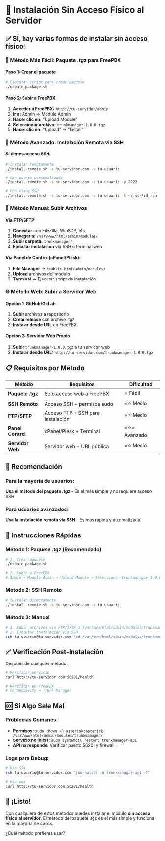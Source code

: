 # 🚀 Instalación Sin Acceso Físico al Servidor

## ✅ **SÍ, hay varias formas de instalar sin acceso físico!**

### **🎯 Método Más Fácil: Paquete .tgz para FreePBX**

#### **Paso 1: Crear el paquete**
```bash
# Ejecutar script para crear paquete
./create-package.sh
```

#### **Paso 2: Subir a FreePBX**
1. **Acceder a FreePBX:** `http://tu-servidor/admin`
2. **Ir a:** Admin → Module Admin
3. **Hacer clic en:** "Upload Module"
4. **Seleccionar archivo:** `trunkmanager-1.0.0.tgz`
5. **Hacer clic en:** "Upload" → "Install"

### **🔧 Método Avanzado: Instalación Remota via SSH**

#### **Si tienes acceso SSH:**
```bash
# Instalar remotamente
./install-remote.sh -s tu-servidor.com -u tu-usuario

# Con puerto personalizado
./install-remote.sh -s tu-servidor.com -u tu-usuario -p 2222

# Con clave SSH
./install-remote.sh -s tu-servidor.com -u tu-usuario -k ~/.ssh/id_rsa
```

### **📁 Método Manual: Subir Archivos**

#### **Via FTP/SFTP:**
1. **Conectar** con FileZilla, WinSCP, etc.
2. **Navegar a:** `/var/www/html/admin/modules/`
3. **Subir carpeta:** `trunkmanager/`
4. **Ejecutar instalación** via SSH o terminal web

#### **Via Panel de Control (cPanel/Plesk):**
1. **File Manager** → `/public_html/admin/modules/`
2. **Upload** archivos del módulo
3. **Terminal** → Ejecutar script de instalación

### **🌐 Método Web: Subir a Servidor Web**

#### **Opción 1: GitHub/GitLab**
1. **Subir** archivos a repositorio
2. **Crear release** con archivo .tgz
3. **Instalar desde URL** en FreePBX

#### **Opción 2: Servidor Web Propio**
1. **Subir** `trunkmanager-1.0.0.tgz` a tu servidor web
2. **Instalar desde URL:** `http://tu-servidor.com/trunkmanager-1.0.0.tgz`

## 📋 **Requisitos por Método**

| Método | Requisitos | Dificultad |
|--------|------------|------------|
| **Paquete .tgz** | Solo acceso web a FreePBX | ⭐ Fácil |
| **SSH Remoto** | Acceso SSH + permisos sudo | ⭐⭐ Medio |
| **FTP/SFTP** | Acceso FTP + SSH para instalación | ⭐⭐ Medio |
| **Panel Control** | cPanel/Plesk + Terminal | ⭐⭐⭐ Avanzado |
| **Servidor Web** | Servidor web + URL pública | ⭐⭐ Medio |

## 🎯 **Recomendación**

### **Para la mayoría de usuarios:**
**Usa el método del paquete .tgz** - Es el más simple y no requiere acceso SSH.

### **Para usuarios avanzados:**
**Usa la instalación remota via SSH** - Es más rápida y automatizada.

## 🚀 **Instrucciones Rápidas**

### **Método 1: Paquete .tgz (Recomendado)**
```bash
# 1. Crear paquete
./create-package.sh

# 2. Subir a FreePBX
# Admin → Module Admin → Upload Module → Seleccionar trunkmanager-1.0.0.tgz → Upload → Install
```

### **Método 2: SSH Remoto**
```bash
# Instalar directamente
./install-remote.sh -s tu-servidor.com -u tu-usuario
```

### **Método 3: Manual**
```bash
# 1. Subir archivos via FTP/SFTP a /var/www/html/admin/modules/trunkmanager/
# 2. Ejecutar instalación via SSH
ssh tu-usuario@tu-servidor.com "cd /var/www/html/admin/modules/trunkmanager && sudo ./install.sh"
```

## ✅ **Verificación Post-Instalación**

Después de cualquier método:

```bash
# Verificar servicio
curl http://tu-servidor.com:56201/health

# Verificar en FreePBX
# Connectivity → Trunk Manager
```

## 🆘 **Si Algo Sale Mal**

### **Problemas Comunes:**
- **Permisos:** `sudo chown -R asterisk:asterisk /var/www/html/admin/modules/trunkmanager/`
- **Servicio no inicia:** `sudo systemctl restart trunkmanager-api`
- **API no responde:** Verificar puerto 56201 y firewall

### **Logs para Debug:**
```bash
# Via SSH
ssh tu-usuario@tu-servidor.com "journalctl -u trunkmanager-api -f"

# Via web
curl http://tu-servidor.com:56201/health
```

## 🎉 **¡Listo!**

Con cualquiera de estos métodos puedes instalar el módulo **sin acceso físico al servidor**. El método del paquete .tgz es el más simple y funciona en la mayoría de casos.

¿Cuál método prefieres usar?

